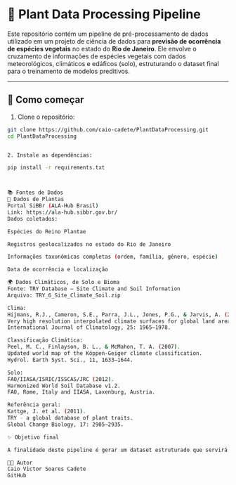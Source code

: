 # 🌱 Plant Data Processing Pipeline

Este repositório contém um pipeline de pré-processamento de dados utilizado em um projeto de ciência de dados para **previsão de ocorrência de espécies vegetais** no estado do **Rio de Janeiro**. Ele envolve o cruzamento de informações de espécies vegetais com dados meteorológicos, climáticos e edáficos (solo), estruturando o dataset final para o treinamento de modelos preditivos.

---

## 🚀 Como começar

1. Clone o repositório:

```bash
git clone https://github.com/caio-cadete/PlantDataProcessing.git
cd PlantDataProcessing


2. Instale as dependências:

pip install -r requirements.txt



📚 Fontes de Dados
🌱 Dados de Plantas
Portal SiBBr (ALA-Hub Brasil)
Link: https://ala-hub.sibbr.gov.br/
Dados coletados:

Espécies do Reino Plantae

Registros geolocalizados no estado do Rio de Janeiro

Informações taxonômicas completas (ordem, família, gênero, espécie)

Data de ocorrência e localização

🌍 Dados Climáticos, de Solo e Bioma
Fonte: TRY Database – Site Climate and Soil Information
Arquivo: TRY_6_Site_Climate_Soil.zip

Clima:
Hijmans, R.J., Cameron, S.E., Parra, J.L., Jones, P.G., & Jarvis, A. (2005).
Very high resolution interpolated climate surfaces for global land areas.
International Journal of Climatology, 25: 1965–1978.

Classificação Climática:
Peel, M. C., Finlayson, B. L., & McMahon, T. A. (2007).
Updated world map of the Köppen-Geiger climate classification.
Hydrol. Earth Syst. Sci., 11, 1633–1644.

Solo:
FAO/IIASA/ISRIC/ISSCAS/JRC (2012).
Harmonized World Soil Database v1.2.
FAO, Rome, Italy and IIASA, Laxenburg, Austria.

Referência geral:
Kattge, J. et al. (2011).
TRY - a global database of plant traits.
Global Change Biology, 17: 2905–2935.

✨ Objetivo final

A finalidade deste pipeline é gerar um dataset estruturado que servirá de base para treinamento de modelos preditivos capazes de indicar quais espécies de plantas têm maior probabilidade de ocorrência em determinadas áreas do RJ, com base em clima, solo e localização geográfica.

👨‍💻 Autor
Caio Victor Soares Cadete
GitHub